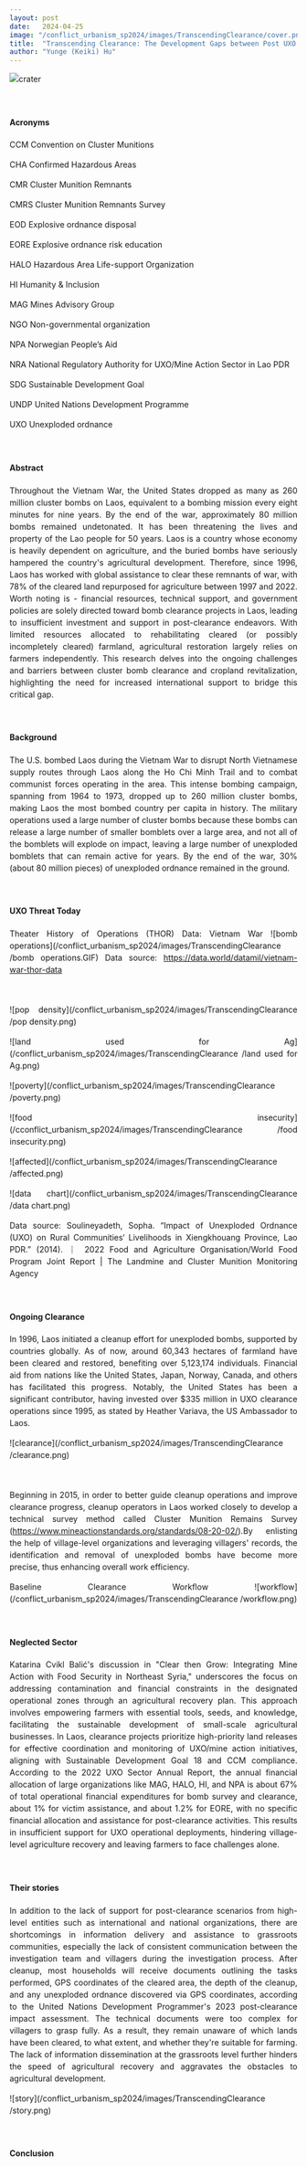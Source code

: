 ```yaml
---
layout: post
date:   2024-04-25
image: "/conflict_urbanism_sp2024/images/TranscendingClearance/cover.png"
title:  "Transcending Clearance: The Development Gaps between Post UXO Clearance and Agricultural Reclamation in Laos"
author: "Yunge (Keiki) Hu"
---
```

<style>
body {
    font-size: 10 px;
    line-height: 1.5;
    text-align: justify;
}
</style>

![crater](/conflict_urbanism_sp2024/images/TranscendingClearance/crater.png)

&nbsp;

#### Acronyms  


CCM Convention on Cluster Munitions

CHA Confirmed Hazardous Areas

CMR Cluster Munition Remnants

CMRS Cluster Munition Remnants Survey

EOD Explosive ordnance disposal

EORE Explosive ordnance risk education

HALO Hazardous Area Life-support Organization

HI Humanity & Inclusion

MAG Mines Advisory Group

NGO Non-governmental organization

NPA Norwegian People’s Aid

NRA National Regulatory Authority for UXO/Mine Action Sector in Lao PDR

SDG Sustainable Development Goal

UNDP United Nations Development Programme

UXO Unexploded ordnance

&nbsp;

#### **Abstract**

Throughout the Vietnam War, the United States dropped as many as 260 million cluster bombs on Laos, equivalent to a bombing mission every eight minutes for nine years. By the end of the war, approximately 80 million bombs remained undetonated. It has been threatening the lives and property of the Lao people for 50 years. Laos is a country whose economy is heavily dependent on agriculture, and the buried bombs have seriously hampered the country's agricultural development. Therefore, since 1996, Laos has worked with global assistance to clear these remnants of war, with 78% of the cleared land repurposed for agriculture between 1997 and 2022. Worth noting is - financial resources, technical support, and government policies are solely directed toward bomb clearance projects in Laos, leading to insufficient investment and support in post-clearance endeavors. With limited resources allocated to rehabilitating cleared (or possibly incompletely cleared) farmland, agricultural restoration largely relies on farmers independently. This research delves into the ongoing challenges and barriers between cluster bomb clearance and cropland revitalization, highlighting the need for increased international support to bridge this critical gap.


&nbsp;

#### **Background**
The U.S. bombed Laos during the Vietnam War to disrupt North Vietnamese supply routes through Laos along the Ho Chi Minh Trail and to combat communist forces operating in the area. This intense bombing campaign, spanning from 1964 to 1973, dropped up to 260 million cluster bombs, making Laos the most bombed country per capita in history. The military operations used a large number of cluster bombs because these bombs can release a large number of smaller bomblets over a large area, and not all of the bomblets will explode on impact, leaving a large number of unexploded bomblets that can remain active for years. By the end of the war, 30% (about 80 million pieces) of unexploded ordnance remained in the ground. 

&nbsp;

#### **UXO Threat Today**

Theater History of Operations (THOR) Data: Vietnam War
![bomb operations](/conflict_urbanism_sp2024/images/TranscendingClearance
/bomb operations.GIF)
Data source: https://data.world/datamil/vietnam-war-thor-data

&nbsp;

![pop density](/conflict_urbanism_sp2024/images/TranscendingClearance
/pop density.png)

![land used for Ag](/conflict_urbanism_sp2024/images/TranscendingClearance
/land used for Ag.png)

![poverty](/conflict_urbanism_sp2024/images/TranscendingClearance
/poverty.png)

![food insecurity](/cconflict_urbanism_sp2024/images/TranscendingClearance
/food insecurity.png)

![affected](/conflict_urbanism_sp2024/images/TranscendingClearance
/affected.png)


![data chart](/conflict_urbanism_sp2024/images/TranscendingClearance
/data chart.png)

Data source:  Soulineyadeth, Sopha. “Impact of Unexploded Ordnance (UXO) on Rural Communities‘ Livelihoods in Xiengkhouang Province, Lao PDR.” (2014). ｜ 2022 Food and Agriculture Organisation/World Food Program Joint Report  | The Landmine and Cluster Munition Monitoring Agency 

&nbsp;

#### **Ongoing Clearance**

In 1996, Laos initiated a cleanup effort for unexploded bombs, supported by countries globally. As of now, around 60,343 hectares of farmland have been cleared and restored, benefiting over 5,123,174 individuals. Financial aid from nations like the United States, Japan, Norway, Canada, and others has facilitated this progress. Notably, the United States has been a significant contributor, having invested over $335 million in UXO clearance operations since 1995, as stated by Heather Variava, the US Ambassador to Laos.

![clearance](/conflict_urbanism_sp2024/images/TranscendingClearance
/clearance.png)

&nbsp;

Beginning in 2015, in order to better guide cleanup operations and improve clearance progress, cleanup operators in Laos worked closely to develop a technical survey method called Cluster Munition Remains Survey (https://www.mineactionstandards.org/standards/08-20-02/).By enlisting the help of village-level organizations and leveraging villagers' records, the identification and removal of unexploded bombs have become more precise, thus enhancing overall work efficiency.

Baseline Clearance Workflow
![workflow](/conflict_urbanism_sp2024/images/TranscendingClearance
/workflow.png)


&nbsp;

#### **Neglected Sector**

Katarina Cvikl Balić's discussion in "Clear then Grow: Integrating Mine Action with Food Security in Northeast Syria," underscores the focus on addressing contamination and financial constraints in the designated operational zones through an agricultural recovery plan. This approach involves empowering farmers with essential tools, seeds, and knowledge, facilitating the sustainable development of small-scale agricultural businesses. In Laos, clearance projects prioritize high-priority land releases for effective coordination and monitoring of UXO/mine action initiatives, aligning with Sustainable Development Goal 18 and CCM compliance. According to the 2022 UXO Sector Annual Report, the annual financial allocation of large organizations like MAG, HALO, HI, and NPA is about 67% of total operational financial expenditures for bomb survey and clearance, about 1% for victim assistance, and about 1.2% for EORE, with no specific financial allocation and assistance for post-clearance activities. This results in insufficient support for UXO operational deployments, hindering village-level agriculture recovery and leaving farmers to face challenges alone.

&nbsp;

#### **Their stories**

In addition to the lack of support for post-clearance scenarios from high-level entities such as international and national organizations, there are shortcomings in information delivery and assistance to grassroots communities, especially the lack of consistent communication between the investigation team and villagers during the investigation process. After cleanup, most households will receive documents outlining the tasks performed, GPS coordinates of the cleared area, the depth of the cleanup, and any unexploded ordnance discovered via GPS coordinates, according to the United Nations Development Programmer's 2023 post-clearance impact assessment. The technical documents were too complex for villagers to grasp fully. As a result, they remain unaware of which lands have been cleared, to what extent, and whether they're suitable for farming. The lack of information dissemination at the grassroots level further hinders the speed of agricultural recovery and aggravates the obstacles to agricultural development.

![story](/conflict_urbanism_sp2024/images/TranscendingClearance
/story.png)

&nbsp;

#### **Conclusion**
